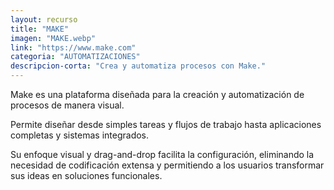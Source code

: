 ```yaml
---
layout: recurso
title: "MAKE"
imagen: "MAKE.webp"
link: "https://www.make.com"
categoria: "AUTOMATIZACIONES"
descripcion-corta: "Crea y automatiza procesos con Make."
---
```


Make es una plataforma diseñada para la creación y automatización de procesos de manera visual. 

Permite diseñar desde simples tareas y flujos de trabajo hasta aplicaciones completas y sistemas integrados. 

Su enfoque visual y drag-and-drop facilita la configuración, eliminando la necesidad de codificación extensa y permitiendo a los usuarios transformar sus ideas en soluciones funcionales.